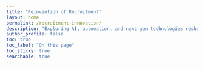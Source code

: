 ```yaml
---
title: "Reinvention of Recruitment"
layout: home
permalink: /recruitment-innovation/
description: "Exploring AI, automation, and next-gen technologies reshaping recruitment."
author_profile: false
toc: true
toc_label: "On this page"
toc_sticky: true
searchable: true  
---
```

